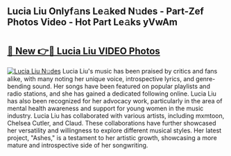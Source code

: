 ## Lucia Liu Onlyf𝚊ns Le𝚊ked N𝚞des - Part-Zef Photos Video - Hot Part Le𝚊ks yVwAm

# <h2><a href="http://ab36460.deff.icu/?id=Lucia+Liu">🔗 New 👉🔴 Lucia Liu VIDEO Photos</a></h2>

[![Lucia Liu N𝚞des](https://i.imgur.com/rIISA9y.gif)](http://ab36460.deff.icu/?id=Lucia+Liu)
Lucia Liu's music has been praised by critics and fans alike, with many noting her unique voice, introspective lyrics, and genre-bending sound. Her songs have been featured on popular playlists and radio stations, and she has gained a dedicated following online. Lucia Liu has also been recognized for her advocacy work, particularly in the area of mental health awareness and support for young women in the music industry. Lucia Liu has collaborated with various artists, including mxmtoon, Chelsea Cutler, and Claud. These collaborations have further showcased her versatility and willingness to explore different musical styles. Her latest project, "Ashes," is a testament to her artistic growth, showcasing a more mature and introspective side of her songwriting.

